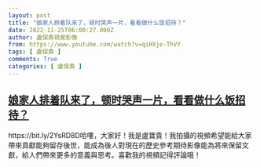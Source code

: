 ```yaml
---
layout: post
title: "娘家人排着队来了，顿时哭声一片，看看做什么饭招待？"
date: 2022-11-25T06:00:27.000Z
author: 盧保貴視覺影像
from: https://www.youtube.com/watch?v=qiHXje-ThVY
tags: [ 盧保貴 ]
comments: True
categories: [ 盧保貴 ]
---
```

<!--1669356027000-->
[娘家人排着队来了，顿时哭声一片，看看做什么饭招待？](https://www.youtube.com/watch?v=qiHXje-ThVY)
------

<div>
https://bit.ly/2YsRD8D哈嘍，大家好！我是盧寶貴！我拍攝的視頻希望能給大家帶來貢獻能夠留存後世，能成為後人對現在的歷史參考期待影像能為將來保留文獻，給人們帶來更多的意義與思考。喜歡我的視頻記得評論哦！
</div>
